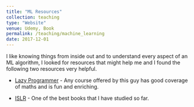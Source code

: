 ```yaml
---
title: "ML Resources"
collection: teaching
type: "Website"
venue: Udemy, Book
permalink: /teaching/machine_learning
date: 2017-12-01
---
```


I like knowing things from inside out and to understand every aspect of an ML algorithm, I looked for resources that might help me and I found the following two resources very helpful.

- [Lazy Programmer](https://www.udemy.com/course/data-science-linear-regression-in-python/) - Any course offered by this guy has good coverage of maths and is fun and enriching.

- [ISLR](http://faculty.marshall.usc.edu/gareth-james/ISL/) - One of the best books that I have studied so far.
